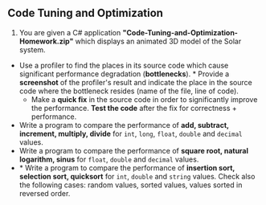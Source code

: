 ## Code Tuning and Optimization

1. You are given a C# application **"Code-Tuning-and-Optimization-Homework.zip"** which displays an animated 3D model of the Solar system.
  * Use a profiler to find the places in its source code which cause significant performance degradation (**bottlenecks**).
		* Provide a **screenshot** of the profiler's result and indicate the place in the source code where the bottleneck resides (name of the file, line of code).
	* Make a **quick fix** in the source code in order to significantly improve the performance. **Test the code** after the fix for correctness + performance.
* Write a program to compare the performance of **add, subtract, increment, multiply, divide** for `int`, `long`, `float`, `double` and `decimal` values.
* Write a program to compare the performance of **square root, natural logarithm, sinus** for `float`, `double` and `decimal` values.
* \* Write a program to compare the performance of **insertion sort, selection sort, quicksort** for `int`, `double` and `string` values. Check also the following cases: random values, sorted values, values sorted in reversed order.
